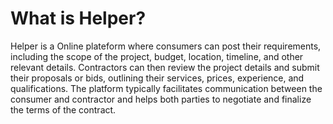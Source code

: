 # What is Helper?
Helper is a Online plateform where consumers can post their requirements, including the scope of the project, budget, location, timeline, and other relevant details. 
Contractors can then review the project details and submit their proposals or bids, outlining their services, prices, experience, and qualifications.
The platform typically facilitates communication between the consumer and contractor and helps both parties to negotiate and finalize the terms of the contract.
